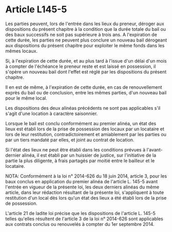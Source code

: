 # Article L145-5

Les parties peuvent, lors de l'entrée dans les lieux du preneur, déroger aux dispositions du présent chapitre à la condition que la durée totale du bail ou des baux successifs ne soit pas supérieure à trois ans. A l'expiration de cette durée, les parties ne peuvent plus conclure un nouveau bail dérogeant aux dispositions du présent chapitre pour exploiter le même fonds dans les mêmes locaux.

Si, à l'expiration de cette durée, et au plus tard à l'issue d'un délai d'un mois à compter de l'échéance le preneur reste et est laissé en possession, il s'opère un nouveau bail dont l'effet est réglé par les dispositions du présent chapitre.

Il en est de même, à l'expiration de cette durée, en cas de renouvellement exprès du bail ou de conclusion, entre les mêmes parties, d'un nouveau bail pour le même local.

Les dispositions des deux alinéas précédents ne sont pas applicables s'il s'agit d'une location à caractère saisonnier.

Lorsque le bail est conclu conformément au premier alinéa, un état des lieux est établi lors de la prise de possession des locaux par un locataire et lors de leur restitution, contradictoirement et amiablement par les parties ou par un tiers mandaté par elles, et joint au contrat de location.

Si l'état des lieux ne peut être établi dans les conditions prévues à l'avant-dernier alinéa, il est établi par un huissier de justice, sur l'initiative de la partie la plus diligente, à frais partagés par moitié entre le bailleur et le locataire.

NOTA:
Conformément à la loi n° 2014-626 du 18 juin 2014, article 3, pour les baux conclus en application du premier alinéa de l'article L. 145-5 avant l'entrée en vigueur de la présente loi, les deux derniers alinéas du même article, dans leur rédaction résultant de la présente loi, s'appliquent à toute restitution d'un local dès lors qu'un état des lieux a été établi lors de la prise de possession.

L'article 21 de ladite loi précise que les dispositions de l'article L. 145-5 telles qu'elles résultent de l'article 3 de la loi n° 2014-626 sont applicables aux contrats conclus ou renouvelés à compter du 1er septembre 2014.
